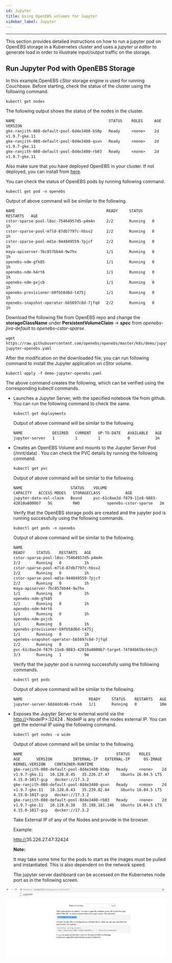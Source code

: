 ```yaml
---
id: Jupyter
title: Using OpenEBS volumes for Jupyter
sidebar_label: Jupyter
---
```

------

This section provides detailed instructions on how to run a jupyter pod on OpenEBS storage in a Kubernetes cluster and uses a *jupyter ui editor* to generate load in order to illustrate input/output traffic on
the storage.

Run Jupyter Pod with OpenEBS Storage
------------------------------------

In this example,OpenEBS cStor storage engine is used for running  Couchbase. Before starting, check the status of the cluster using the following command. 

```
kubectl get nodes
```

The following output shows the status of the nodes in the cluster.

```
NAME                                         STATUS    ROLES     AGE       VERSION
gke-ranjith-080-default-pool-8d4e3480-b50p   Ready     <none>    2d        v1.9.7-gke.11
gke-ranjith-080-default-pool-8d4e3480-qsvn   Ready     <none>    2d        v1.9.7-gke.11
gke-ranjith-080-default-pool-8d4e3480-rb03   Ready     <none>    2d        v1.9.7-gke.11

```

Also make sure that you have deployed OpenEBS in your cluster. If not deployed, you can install from [here](/docs/next/quickstartguide.html).

You can check the status of OpenEBS pods by running following command.

```
kubectl get pod -n openebs
```

Output of above command will be similar to the following.

```
NAME                                        READY     STATUS    RESTARTS   AGE
cstor-sparse-pool-l8oc-75464957d5-p4m4n     2/2       Running   0          1h
cstor-sparse-pool-m7ld-87db7797c-hbsv2      2/2       Running   0          1h
cstor-sparse-pool-md1e-944849559-7pjcf      2/2       Running   0          1h
maya-apiserver-7bc857bb44-9w7hx             1/1       Running   0          1h
openebs-ndm-gfk85                           1/1       Running   0          1h
openebs-ndm-h4rt6                           1/1       Running   0          1h
openebs-ndm-pxjcb                           1/1       Running   0          1h
openebs-provisioner-b9fb58d6d-t475j         1/1       Running   0          1h
openebs-snapshot-operator-bb5697c8d-7jfqd   2/2       Running   0          1h
```

Download the following file from OpenEBS repo and change the **storageClassName** under **PersistentVolumeClaim** -> ***spec*** from *openebs-jiva-default* to *openebs-cstor-sparse*. 

```
wget https://raw.githubusercontent.com/openebs/openebs/master/k8s/demo/jupyter/demo-jupyter-openebs.yaml
```

After the modification on the downloaded file, you can run following command to install the Jupyter application on cStor volume.

    kubectl apply -f demo-jupyter-openebs.yaml

The above command creates the following, which can be verified using the corresponding kubectl commands.

- Launches a Jupyter Server, with the specified notebook file from github. You can run the following command to check the same.

  ```
  kubectl get deployments
  ```

  Output of above command will be similar to the following.

  ```
  NAME             DESIRED   CURRENT   UP-TO-DATE   AVAILABLE   AGE
  jupyter-server   1         1         1            0           1m
  ```

- Creates an OpenEBS Volume and mounts to the Jupyter Server Pod (/mnt/data) . You can check the PVC details by running the following command.

  ```
  kubectl get pvc
  ```

  Output of above command will be similar to the following.

  ```
  NAME                     STATUS    VOLUME                                     CAPACITY   ACCESS MODES   STORAGECLASS           AGE
  jupyter-data-vol-claim   Bound     pvc-61c8ae2d-f879-11e8-9883-42010a8000b7   5G         RWO            openebs-cstor-sparse   2m
  ```

  Verify that the OpenEBS storage pods are created and the jupyter pod is running successfully using the following commands.

  ```
  kubectl get pods -n openebs
  ```

  Output of above command will be similar to the following.

  ```
  NAME                                                              READY     STATUS    RESTARTS   AGE
  cstor-sparse-pool-l8oc-75464957d5-p4m4n                           2/2       Running   0          1h
  cstor-sparse-pool-m7ld-87db7797c-hbsv2                            2/2       Running   0          1h
  cstor-sparse-pool-md1e-944849559-7pjcf                            2/2       Running   0          1h
  maya-apiserver-7bc857bb44-9w7hx                                   1/1       Running   0          1h
  openebs-ndm-gfk85                                                 1/1       Running   0          1h
  openebs-ndm-h4rt6                                                 1/1       Running   0          1h
  openebs-ndm-pxjcb                                                 1/1       Running   0          1h
  openebs-provisioner-b9fb58d6d-t475j                               1/1       Running   0          1h
  openebs-snapshot-operator-bb5697c8d-7jfqd                         2/2       Running   0          1h
  pvc-61c8ae2d-f879-11e8-9883-42010a8000b7-target-74f84b65bc64nj5   3/3       Running   1          9m
  ```

  Verify that the jupyter pod is running successfully using the following commands.

  ```
  kubectl get pods
  ```

  Output of above command will be similar to the following.

  ```
  NAME                             READY     STATUS    RESTARTS   AGE
  jupyter-server-68d4ddc48-rtvk6   1/1       Running   0          10m
  ```

- Exposes the Jupyter Server to external world via the <http://>\<NodeIP\>:32424 . NodeIP is any of the nodes external IP. You can get the external IP using the following command.

  ```
  kubectl get nodes -o wide
  ```

  Output of above command will be similar to the following.

  ```
  NAME                                         STATUS    ROLES     AGE       VERSION         INTERNAL-IP   EXTERNAL-IP      OS-IMAGE             KERNEL-VERSION    CONTAINER-RUNTIME
  gke-ranjith-080-default-pool-8d4e3480-b50p   Ready     <none>    2d        v1.9.7-gke.11   10.128.0.45   35.226.27.47     Ubuntu 16.04.5 LTS   4.15.0-1017-gcp   docker://17.3.2
  gke-ranjith-080-default-pool-8d4e3480-qsvn   Ready     <none>    2d        v1.9.7-gke.11   10.128.0.43   35.239.82.64     Ubuntu 16.04.5 LTS   4.15.0-1017-gcp   docker://17.3.2
  gke-ranjith-080-default-pool-8d4e3480-rb03   Ready     <none>    2d        v1.9.7-gke.11   10.128.0.38   35.188.181.146   Ubuntu 16.04.5 LTS   4.15.0-1017-gcp   docker://17.3.2
  ```

  Take External IP of any of the Nodes and provide in the browser. 

  Example:

   <http://>35.226.27.47:32424

  **Note:**

  It may take some time for the pods to start as the images must be pulled and instantiated. This is also dependent on the network speed.

  The jupyter server dashboard can be accessed on the Kubernetes node port as in the following screen.

![image](/docs/assets/Jupyter.png)

<!-- Hotjar Tracking Code for https://docs.openebs.io -->
<script>
   (function(h,o,t,j,a,r){
       h.hj=h.hj||function(){(h.hj.q=h.hj.q||[]).push(arguments)};
       h._hjSettings={hjid:785693,hjsv:6};
       a=o.getElementsByTagName('head')[0];
       r=o.createElement('script');r.async=1;
       r.src=t+h._hjSettings.hjid+j+h._hjSettings.hjsv;
       a.appendChild(r);
   })(window,document,'https://static.hotjar.com/c/hotjar-','.js?sv=');
</script>

<!-- Global site tag (gtag.js) - Google Analytics -->
<script async src="https://www.googletagmanager.com/gtag/js?id=UA-92076314-12"></script>
<script>
  window.dataLayer = window.dataLayer || [];
  function gtag(){dataLayer.push(arguments);}
  gtag('js', new Date());

  gtag('config', 'UA-92076314-12');
</script>
